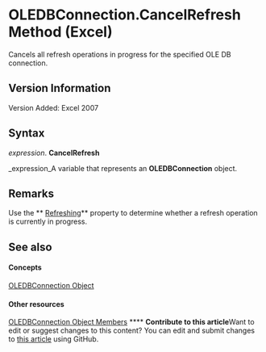 
# OLEDBConnection.CancelRefresh Method (Excel)

Cancels all refresh operations in progress for the specified OLE DB connection.


## Version Information

Version Added: Excel 2007 


## Syntax

 _expression_. **CancelRefresh**

 _expression_A variable that represents an  **OLEDBConnection** object.


## Remarks

Use the  ** [Refreshing](1fdce249-540e-3460-fba6-63b5f80a159b.md)** property to determine whether a refresh operation is currently in progress.


## See also


#### Concepts


 [OLEDBConnection Object](f246e544-9854-8e71-a7f7-dec57dd725e4.md)
#### Other resources


 [OLEDBConnection Object Members](2f1a2f81-ee3a-1b60-8dc3-87818e1790c1.md)
****   **Contribute to this article**Want to edit or suggest changes to this content? You can edit and submit changes to  [this article](https://github.com/jhershey00/VBA_Excel_Test/OpenXMLCon/articles/28272852-36f8-c96c-0901-5d0bf237527e.md) using GitHub.

